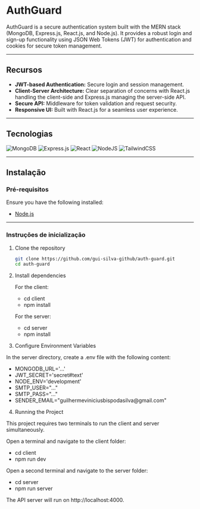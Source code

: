 # AuthGuard  

AuthGuard is a secure authentication system built with the MERN stack (MongoDB, Express.js, React.js, and Node.js). It provides a robust login and sign-up functionality using JSON Web Tokens (JWT) for authentication and cookies for secure token management.  

<hr>

## Recursos

- **JWT-based Authentication:** Secure login and session management.  
- **Client-Server Architecture:** Clear separation of concerns with React.js handling the client-side and Express.js managing the server-side API.  
- **Secure API:** Middleware for token validation and request security.  
- **Responsive UI:** Built with React.js for a seamless user experience.  

<hr>

## Tecnologias

![MongoDB](https://img.shields.io/badge/MongoDB-%234ea94b.svg?style=for-the-badge&logo=mongodb&logoColor=white)
![Express.js](https://img.shields.io/badge/express.js-%23404d59.svg?style=for-the-badge&logo=express&logoColor=%2361DAFB)
![React](https://img.shields.io/badge/react-%2320232a.svg?style=for-the-badge&logo=react&logoColor=%2361DAFB)
![NodeJS](https://img.shields.io/badge/node.js-6DA55F?style=for-the-badge&logo=node.js&logoColor=white)
![TailwindCSS](https://img.shields.io/badge/tailwindcss-%2338B2AC.svg?style=for-the-badge&logo=tailwind-css&logoColor=white)

<hr>

## Instalação  

### Pré-requisitos
Ensure you have the following installed:  
- [Node.js](https://nodejs.org/)

<hr>

### Instruções de inicialização

1. Clone the repository
   ```bash
   git clone https://github.com/gui-silva-github/auth-guard.git
   cd auth-guard

2. Install dependencies

   For the client:

   <ul>
     <li>cd client</li>
     <li>npm install</li>
   </ul>
  
    For the server:

    <ul>
     <li>cd server</li>
     <li>npm install</li>
   </ul>

3. Configure Environment Variables

In the server directory, create a .env file with the following content:

<ul>
  <li>MONGODB_URL='...'</li>
  <li>JWT_SECRET='secret#text'</li>
  <li>NODE_ENV='development'</li>
  <li>SMTP_USER="..."</li>
  <li>SMTP_PASS="..."</li>
  <li>SENDER_EMAIL="guilhermeviniciusbispodasilva@gmail.com"</li>
</ul>

4. Running the Project

This project requires two terminals to run the client and server simultaneously.

Open a terminal and navigate to the client folder:

<ul>
  <li>cd client</li>
  <li>npm run dev</li>
</ul>

Open a second terminal and navigate to the server folder:

<ul>
  <li>cd server</li>
  <li>npm run server</li>
</ul>

The API server will run on http://localhost:4000.

